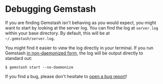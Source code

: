 # Debugging Gemstash

If you are finding Gemstash isn't behaving as you would expect, you might want
to start by looking at the server log. You can find the log at `server.log`
within your base directory. By default, this will be at
`~/.gemstash/server.log`.

You might find it easier to view the log directly in your terminal. If you run
Gemstash [in non-daemonized form](reference.md#--no-daemonize), the log will be
output directly to standard out:
```
$ gemstash start --no-daemonize
```

If you find a bug, please don't hesitate to [open a bug
report](../README.md#contributing)!

